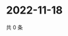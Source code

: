 # 2022-11-18

共 0 条

<!-- BEGIN WEIBO -->
<!-- 最后更新时间 Fri Nov 18 2022 15:14:29 GMT+0800 (China Standard Time) -->

<!-- END WEIBO -->
